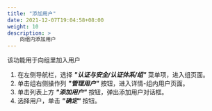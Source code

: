```yaml
---
title: "添加用户"
date: 2021-12-07T19:04:58+08:00
weight: 10
description: >
    向组内添加用户
---
```


该功能用于向组里加入用户

1. 在左侧导航栏，选择 **_"认证与安全/认证体系/组"_** 菜单项，进入组页面。
2. 单击组右侧操作列 **_"管理用户"_** 按钮，进入详情-组内用户页面。
2. 单击列表上方 **_"添加用户"_** 按钮，弹出添加用户对话框。
3. 选择用户，单击 **_"确定"_** 按钮。